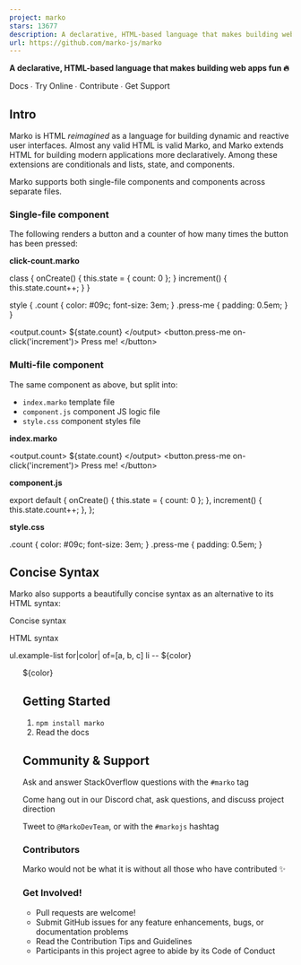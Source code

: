 ```yaml
---
project: marko
stars: 13677
description: A declarative, HTML-based language that makes building web apps fun
url: https://github.com/marko-js/marko
---
```


**A declarative, HTML-based language that makes building web apps fun 🔥**

Docs ∙ Try Online ∙ Contribute ∙ Get Support

Intro
-----

Marko is HTML _reimagined_ as a language for building dynamic and reactive user interfaces. Almost any valid HTML is valid Marko, and Marko extends HTML for building modern applications more declaratively. Among these extensions are conditionals and lists, state, and components.

Marko supports both single-file components and components across separate files.

### Single-file component

The following renders a button and a counter of how many times the button has been pressed:

**click-count.marko**

class {
  onCreate() {
    this.state \= { count: 0 };
  }
  increment() {
    this.state.count++;
  }
}

style {
  .count {
    color: #09c;
    font-size: 3em;
  }
  .press-me {
    padding: 0.5em;
  }
}

<output.count\>
  ${state.count}
</output\>
<button.press-me on-click('increment')\>
  Press me!
</button\>

### Multi-file component

The same component as above, but split into:

-   `index.marko` template file
-   `component.js` component JS logic file
-   `style.css` component styles file

**index.marko**

<output.count\>
  ${state.count}
</output\>
<button.press-me on-click('increment')\>
  Press me!
</button\>

**component.js**

export default {
  onCreate() {
    this.state \= { count: 0 };
  },
  increment() {
    this.state.count++;
  },
};

**style.css**

.count {
  color: #09c;
  font-size: 3em;
}
.press-me {
  padding: 0.5em;
}

Concise Syntax
--------------

Marko also supports a beautifully concise syntax as an alternative to its HTML syntax:

Concise syntax

HTML syntax

ul.example-list
  for|color| of\=\[a, b, c\]
    li -- ${color}

<ul class\="example-list"\>
  <for|color| of\=\[a, b, c\]\>
    <li\>${color}</li\>
  </for\>
</ul\>

Getting Started
---------------

1.  `npm install marko`
2.  Read the docs

Community & Support
-------------------

Ask and answer StackOverflow questions with the `#marko` tag

Come hang out in our Discord chat, ask questions, and discuss project direction

Tweet to `@MarkoDevTeam`, or with the `#markojs` hashtag

### Contributors

Marko would not be what it is without all those who have contributed ✨

### Get Involved!

-   Pull requests are welcome!
-   Submit GitHub issues for any feature enhancements, bugs, or documentation problems
-   Read the Contribution Tips and Guidelines
-   Participants in this project agree to abide by its Code of Conduct
